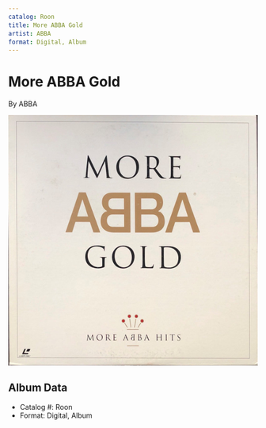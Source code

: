 ```yaml
---
catalog: Roon
title: More ABBA Gold
artist: ABBA
format: Digital, Album
---
```


# More ABBA Gold

By ABBA

![](../../assets/albumcovers/ABBA-More_ABBA_Gold.png)

## Album Data

- Catalog #: Roon
- Format: Digital, Album


